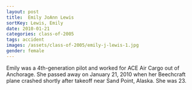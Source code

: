 ```yaml
---
layout: post
title:  Emily JoAnn Lewis
sortKey: Lewis, Emily
date: 2010-01-21
categories: class-of-2005
tags: accident
images: /assets/class-of-2005/emily-j-lewis-1.jpg
gender: female
---
```

Emily was a 4th-generation pilot and worked for ACE Air Cargo out of Anchorage. She passed away on January 21, 2010 when her Beechcraft plane crashed shortly after takeoff near Sand Point, Alaska. She was 23.
